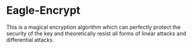 # Eagle-Encrypt
This is a magical encryption algorithm which can perfectly protect the security of the key and theoretically resist all forms of linear attacks and differential attacks.
